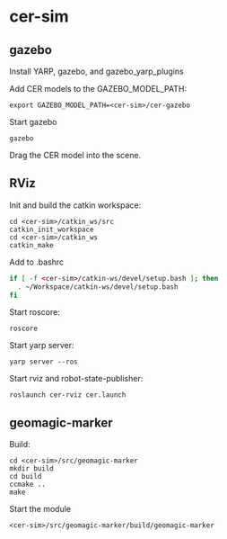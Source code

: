 cer-sim
=======


gazebo
------

Install YARP, gazebo, and gazebo_yarp_plugins

Add CER models to the GAZEBO_MODEL_PATH:

```
export GAZEBO_MODEL_PATH=<cer-sim>/cer-gazebo
```

Start gazebo

```
gazebo
```

Drag the CER model into the scene.



RViz
----

Init and build the catkin workspace:

```
cd <cer-sim>/catkin_ws/src
catkin_init_workspace
cd <cer-sim>/catkin_ws
catkin_make
```

Add to .bashrc

```bash
if [ -f <cer-sim>/catkin-ws/devel/setup.bash ]; then
  . ~/Workspace/catkin-ws/devel/setup.bash
fi
```



Start roscore:

```
roscore
```

Start yarp server:

```
yarp server --ros
```

Start rviz and robot-state-publisher:

```
roslaunch cer-rviz cer.launch
```

geomagic-marker
---------------

Build:

```
cd <cer-sim>/src/geomagic-marker
mkdir build
cd build
ccmake ..
make
```

Start the module

```
<cer-sim>/src/geomagic-marker/build/geomagic-marker
```
